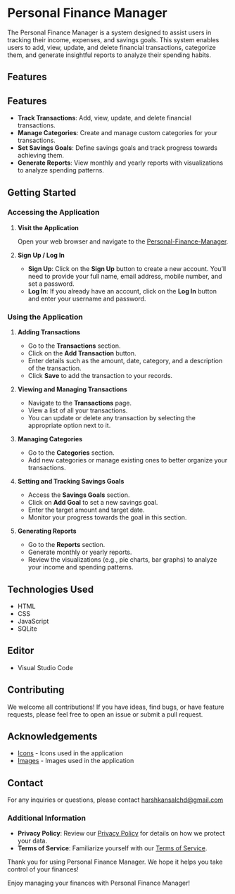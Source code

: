 # Personal Finance Manager

The Personal Finance Manager is a system designed to assist users in tracking their income, expenses, and savings goals. This system enables users to add, view, update, and delete financial transactions, categorize them, and generate insightful reports to analyze their spending habits.

## Features

## Features
- **Track Transactions**: Add, view, update, and delete financial transactions.
- **Manage Categories**: Create and manage custom categories for your transactions.
- **Set Savings Goals**: Define savings goals and track progress towards achieving them.
- **Generate Reports**: View monthly and yearly reports with visualizations to analyze spending patterns.


## Getting Started

### Accessing the Application

1. **Visit the Application**

   Open your web browser and navigate to the [Personal-Finance-Manager](https://personal-finance-management-aemw.vercel.app/).

2. **Sign Up / Log In**

   - **Sign Up**: Click on the **Sign Up** button to create a new account. You’ll need to provide your full name, email address, mobile number, and set a password.
   - **Log In**: If you already have an account, click on the **Log In** button and enter your username and password.


### Using the Application

1. **Adding Transactions**

   - Go to the **Transactions** section.
   - Click on the **Add Transaction** button.
   - Enter details such as the amount, date, category, and a description of the transaction.
   - Click **Save** to add the transaction to your records.

2. **Viewing and Managing Transactions**

   - Navigate to the **Transactions** page.
   - View a list of all your transactions.
   - You can update or delete any transaction by selecting the appropriate option next to it.

3. **Managing Categories**

   - Go to the **Categories** section.
   - Add new categories or manage existing ones to better organize your transactions.

4. **Setting and Tracking Savings Goals**

   - Access the **Savings Goals** section.
   - Click on **Add Goal** to set a new savings goal.
   - Enter the target amount and target date.
   - Monitor your progress towards the goal in this section.

5. **Generating Reports**

   - Go to the **Reports** section.
   - Generate monthly or yearly reports.
   - Review the visualizations (e.g., pie charts, bar graphs) to analyze your income and spending patterns.


## Technologies Used

- HTML
- CSS
- JavaScript
- SQLite

## Editor 

- Visual Studio Code

## Contributing

We welcome all contributions! If you have ideas, find bugs, or have feature requests, please feel free to open an issue or submit a pull request.


## Acknowledgements

- [Icons](https://Vecteezy.com/) - Icons used in the application
- [Images](https://Shutterrstock.com/) - Images used in the application

## Contact

For any inquiries or questions, please contact harshkansalchd@gmail.com

### Additional Information

- **Privacy Policy**: Review our [Privacy Policy](#) for details on how we protect your data.
- **Terms of Service**: Familiarize yourself with our [Terms of Service](#).

Thank you for using Personal Finance Manager. We hope it helps you take control of your finances!

Enjoy managing your finances with Personal Finance Manager!
